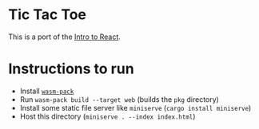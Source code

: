 # Tic Tac Toe

This is a port of the [Intro to React](https://reactjs.org/tutorial/tutorial.html).

# Instructions to run

 - Install [`wasm-pack`](https://rustwasm.github.io/wasm-pack/installer/)
 - Run `wasm-pack build --target web` (builds the `pkg` directory)
 - Install some static file server like `miniserve` (`cargo install miniserve`)
 - Host this directory (`miniserve . --index index.html`)